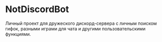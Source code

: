 # NotDiscordBot
Личный проект для дружеского дискорд-сервера с личным поиском гифок, разными играми для чата и другими пользовательскими функциями.
